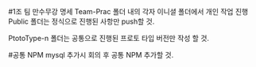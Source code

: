#1조 팀 만수무강 명세
Team-Prac 폴더 내의 각자 이니셜 폴더에서 개인 작업 진행
Public 폴더는 정식으로 진행된 사항만 push할 것.

PtotoType-n 폴더는
공통으로 진행된 프로토 타입 버전만 작성 할 것.

#공통 NPM
mysql
추가시 회의 후 공통 NPM 추가할 것.